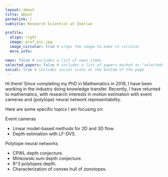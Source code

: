 ```yaml
---
layout: about
title: about
permalink: /
subtitle: Research Scientist at Ikerlan

profile:
  align: right
  image: prof_pic.jpg
  image_circular: true # crops the image to make it circular
  more_info: 

news: false # includes a list of news items
selected_papers: false # includes a list of papers marked as "selected={true}"
social: true # includes social icons at the bottom of the page
---
```


Hi there! Since completing my PhD in Mathematics in 2018, I have been working in the industry doing knowledge transfer. Recently, I have returned to mathematics, with research interests in motion estimation with event cameras and (polytope) neural network representability.

Here are some specific topics I am focusing on:

Event cameras
- Linear model-based methods for 2D and 3D flow.
- Depth estimation with LF-DVS.

Polytope neural networks
- CPWL depth conjecture.
- Minkowski sum depth conjecture.
- R^3 polytopes depth.
- Characterization of convex hull of zonotopes.